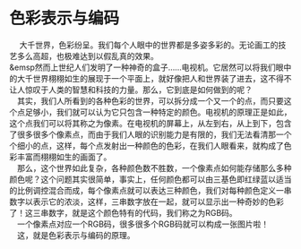 # 色彩表示与编码   
  &emsp; 大千世界，色彩纷呈。我们每个人眼中的世界都是多姿多彩的。无论画工的技艺多么高超，也极难达到以假乱真的效果。    
   &emsp然而上世纪人们发明了一种神奇的盒子……电视机。它居然可以将我们眼中的大千世界栩栩如生的展现于一个平面上，就好像把人和世界装了进去，这不得不让人惊叹于人类的智慧和科技的力量。那么，它到底是如何做到的呢？    
   &emsp;其实，我们人所看到的各种色彩的世界，可以拆分成一个又一个的点，而只要这个点足够小，我们就可以认为它只包含一种特定的颜色。电视机的原理正是如此，这个点我们可以将其称之为像素。在电视机的屏幕上，从左到右，从上到下，包含了很多很多个像素点，而由于我们人眼的识别能力是有限的，我们无法看清那一个个细小的点，这样，每个点发射出一种颜色的色彩，在我们人眼看来，就构成了色彩丰富而栩栩如生的画面了。    
   &emsp;那么，这个世界如此复杂，各种颜色数不胜数，一个像素点如何能存储那么多种颜色呢？这个问题其实很简单，事实上，任何颜色都可以由三基色即红绿蓝以适当的比例调控混合而成，每个像素点就可以表达三种颜色，我们对每种颜色定义一串数字以表示它的浓淡，这样，三串数字放在一起，就可以显示出一种奇妙的色彩了！这三串数字，就是这个颜色特有的代码，我们称之为RGB码。      
   &emsp;一个像素点对应一个RGB码，很多很多个RGB码就可以构成一张图片啦！     
   &emsp;这，就是色彩表示与编码的原理。    
